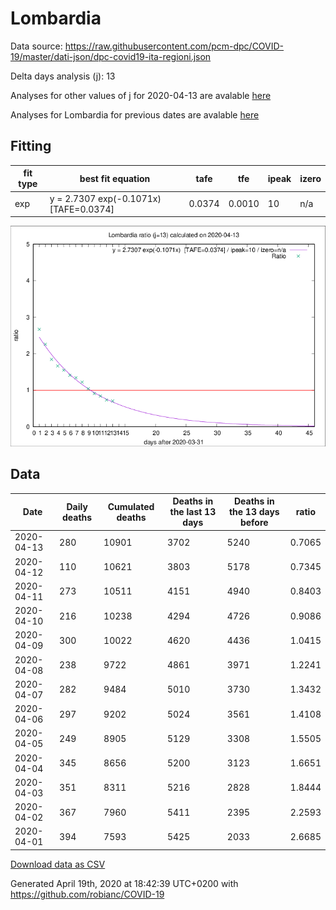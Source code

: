 # Lombardia

Data source: https://raw.githubusercontent.com/pcm-dpc/COVID-19/master/dati-json/dpc-covid19-ita-regioni.json

Delta days analysis (j): 13

Analyses for other values of j for 2020-04-13 are avalable [here](../2020-04-13/README.md)

Analyses for Lombardia for previous dates are avalable [here](../README.md)

## Fitting 
|fit type|best fit equation|tafe|tfe|ipeak|izero|
|-------|-----|--------|------|---|---|
|exp|y = 2.7307 exp(-0.1071x)  [TAFE=0.0374]|0.0374|0.0010|10|n/a|

![Plot](COVID-19_lombardia_j13_2020-04-13.png)

## Data
|Date|Daily deaths|Cumulated deaths|Deaths in the last 13 days|Deaths in the 13 days before|ratio|
|----|----------|-----------|-------|--------------------|-----|
|2020-04-13|280|10901|3702|5240|0.7065|
|2020-04-12|110|10621|3803|5178|0.7345|
|2020-04-11|273|10511|4151|4940|0.8403|
|2020-04-10|216|10238|4294|4726|0.9086|
|2020-04-09|300|10022|4620|4436|1.0415|
|2020-04-08|238|9722|4861|3971|1.2241|
|2020-04-07|282|9484|5010|3730|1.3432|
|2020-04-06|297|9202|5024|3561|1.4108|
|2020-04-05|249|8905|5129|3308|1.5505|
|2020-04-04|345|8656|5200|3123|1.6651|
|2020-04-03|351|8311|5216|2828|1.8444|
|2020-04-02|367|7960|5411|2395|2.2593|
|2020-04-01|394|7593|5425|2033|2.6685|

[Download data as CSV](COVID-19_lombardia_j13_2020-04-13.csv)

Generated April 19th, 2020 at 18:42:39 UTC+0200 with https://github.com/robianc/COVID-19
